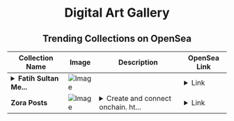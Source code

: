 <div align="center">

# Digital Art Gallery

## Trending Collections on OpenSea

| Collection Name                       | Image                                                                                     | Description                       | OpenSea Link                                                                                          |
|---------------------------------------|-------------------------------------------------------------------------------------------|-----------------------------------|--------------------------------------------------------------------------------------------------------|
| **<details><summary>Fatih Sultan Me...</summary>Fatih Sultan Mehmet Han.</details>** | ![Image](https://i.seadn.io/s/raw/files/78c85b8ef33f57e8ab427491d5640bd4.jpg?w=500&auto=format?w=200&auto=format) |  | <details><summary>Link</summary>[Fatih Sultan Mehmet Han.](https://opensea.io/collection/fatih-sultan-mehmet-han)</details> |
| **Zora Posts** | ![Image](https://i.seadn.io/s/raw/files/9e359142e8eececf1f2e37316b801858.jpg?w=500&auto=format?w=200&auto=format) | <details><summary>Create and connect onchain. ht...</summary>Create and connect onchain. https://zora.co</details> | <details><summary>Link</summary>[Zora Posts](https://opensea.io/collection/zora-posts-22894)</details> |

</div>